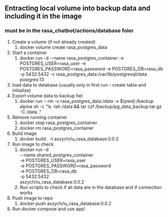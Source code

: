 ## Entracting local volume into backup data and including it in the image
### must be in the rasa_chatbot/actions/database foler

1. Create a volume (if not already created) 
    1. docker volume create rasa_postgres_data
2. Start a container 
    1.  docker run -d   --name rasa_postgres_container   -e POSTGRES_USER=rasa_user   -e POSTGRES_PASSWORD=rasa_password   -e POSTGRES_DB=rasa_db   -p 5432:5432   -v rasa_postgres_data:/var/lib/postgresql/data postgres:13
3. load data to database (usually only in first run - create table and initialize) 
4. Export volume data to backup fiel 
    1. docker run --rm -v rasa_postgres_data:/data -v $(pwd):/backup alpine sh -c "ls -lah /data && tar czf /backup/pg_data_backup.tar.gz -C /data ."
5. Remove running container
    1.  docker stop rasa_postgres_container
    2. docker rm rasa_postgres_container  
6. Build image 
    1. docker build . -t aszych/iu_rasa_database:0.0.2 
7. Run image to check 
    1. docker run -d \
        --name shared_postgres_container \
        -e POSTGRES_USER=rasa_user \
        -e POSTGRES_PASSWORD=rasa_password \
        -e POSTGRES_DB=rasa_db \
        -p 5432:5432 \
        aszych/iu_rasa_database:0.0.2
    2. Run scripts to check if all data are in the database and if conneciton works
8. Push image to repo
    1. docker push aszych/iu_rasa_database:0.0.2
9. Run docker compose and use app! 